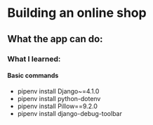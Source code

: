 # Building an online shop
## What the app can do:

### What I learned:

#### Basic commands
- pipenv install Django~=4.1.0
- pipenv install python-dotenv
- pipenv install Pillow==9.2.0
- pipenv install django-debug-toolbar